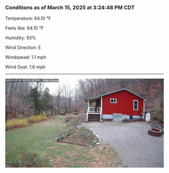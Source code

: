 ### Conditions as of March 15, 2025 at 3:24:48 PM CDT 

Temperature: 64.10 &deg;F

Feels like: 64.10 &deg;F

Humidity: 93%

Wind Direction: E

Windspeed: 1.1 mph

Wind Gust: 1.6 mph

---

<img src="./images/latest.jpeg"/>


